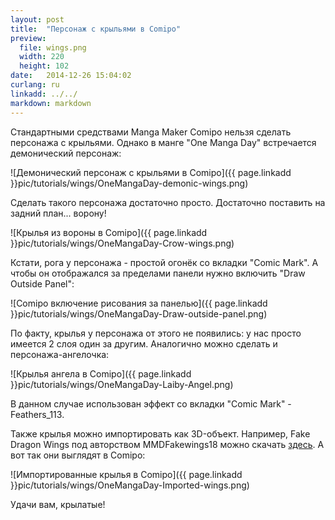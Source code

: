 ```yaml
---
layout: post
title:  "Персонаж с крыльями в Comipo"
preview: 
  file: wings.png
  width: 220
  height: 102
date:   2014-12-26 15:04:02
curlang: ru
linkadd: ../../
markdown: markdown
---
```


Стандартными средствами Manga Maker Comipo нельзя сделать персонажа с крыльями. Однако в манге "One Manga Day" встречается демонический персонаж:


![Демонический персонаж с крыльями в Comipo]({{ page.linkadd }}pic/tutorials/wings/OneMangaDay-demonic-wings.png)

Сделать такого персонажа достаточно просто. Достаточно поставить на задний план... ворону!

![Крылья из вороны в Comipo]({{ page.linkadd }}pic/tutorials/wings/OneMangaDay-Crow-wings.png)

Кстати, рога у персонажа - простой огонёк со вкладки "Comic Mark". А чтобы он отображался за пределами панели нужно включить "Draw Outside Panel":

![Comipo включение рисования за панелью]({{ page.linkadd }}pic/tutorials/wings/OneMangaDay-Draw-outside-panel.png)

По факту, крылья у персонажа от этого не появились: у нас просто имеется 2 слоя один за другим. Аналогично можно сделать и персонажа-ангелочка:

![Крылья ангела в Comipo]({{ page.linkadd }}pic/tutorials/wings/OneMangaDay-Laiby-Angel.png)

В данном случае использован эффект со вкладки "Comic Mark" - Feathers_113.

Также крылья можно импортировать как 3D-объект. Например, Fake Dragon Wings под авторством MMDFakewings18 можно скачать [здесь](http://mmdfakewings18.deviantart.com/art/Fake-Dragon-Wings-362489559). А вот так они выглядят в Comipo:

![Импортированные крылья в Comipo]({{ page.linkadd }}pic/tutorials/wings/OneMangaDay-Imported-wings.png)

Удачи вам, крылатые!
